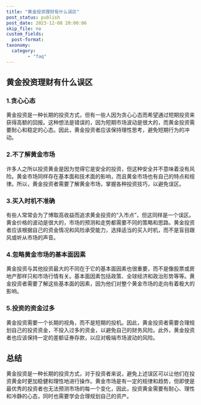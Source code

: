 ```yaml
---
title: "黄金投资理财有什么误区"
post_status: publish
post_date: 2023-12-08 20:00:06
skip_file: no
custom_fields: 
  post-format: 
taxonomy:
  category:
        - "faq"
---
```


## 黄金投资理财有什么误区

### 1.贪心心态

黄金投资是一种长期的投资方式，但有一些人因为贪心心态而希望通过短期投资来获得高额的回报。这种想法是错误的，因为短期市场波动是很大的，而黄金投资需要耐心和稳定的心态。因此，黄金投资者应该保持理性思考，避免短期行为的冲动。

### 2.不了解黄金市场

许多人之所以投资黄金是因为觉得它是安全的投资，但这种安全并不意味着没有风险。黄金市场同样存在基本面和技术面的影响，而且黄金市场也有自己的特点和规律。所以，黄金投资者需要了解黄金市场，掌握各种投资技巧，以避免误区。

### 3.买入时机不准确

有些人常常会为了博取高收益而追求黄金投资的“入市点”，但这同样是一个误区。黄金价格的波动是很大的，市场的预测和走势都需要不同的策略和思路。黄金投资者应该根据自己的资金情况和风险承受能力，选择适当的买入时机，而不是盲目跟风或听从市场的声音。

### 4.忽略黄金市场的基本面因素

黄金投资与其他投资最大的不同在于它的基本面因素也很重要，而不是像股票或房地产那样只和市场行情有关。基本面因素包括政策、全球经济和政治形势等等。黄金投资者需要了解这些基本面的因素，因为他们对整个黄金市场的走向有着极大的影响。

### 5.投资的资金过多

黄金投资需要一个长期的视角，而不是短期的投机。因此，黄金投资者需要合理规划自己的投资资金，不投入过多的资金，以避免自己的财务风险。此外，黄金投资者也应该保持一定的差额证券存款，以应对极端市场波动的风险。

## 总结

黄金投资是一种长期的投资方式，对于投资者来说，避免上述误区可以让他们在投资黄金时更加稳健和理性地进行操作。黄金市场是有一定的规律和趋势，但即使是最优秀的投资者也无法预测市场的每一个变化，因此，投资黄金需要有耐心、理性和冷静的心态，同时也需要学会合理规划自己的资产。

